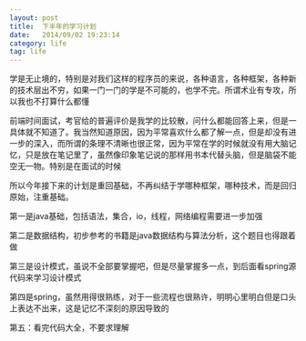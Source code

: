 ```yaml
---
layout: post
title:  下半年的学习计划
date:   2014/09/02 19:23:14 
category: life
tag: life
---
```


学是无止境的，特别是对我们这样的程序员的来说，各种语言，各种框架，各种新的技术层出不穷，如果一门一门的学是不可能的，也学不完。所谓术业有专攻，所以我也不打算什么都懂

前端时间面试，考官给的普遍评价是我学的比较散，问什么都能回答上来，但是一具体就不知道了。我当然知道原因，因为平常喜欢什么都了解一点，但是却没有进一步的深入，而所谓的条理不清晰也很正常，因为平常在学的时候就没有用大脑记忆，只是放在笔记里了，虽然像印象笔记说的那样用书本代替头脑，但是脑袋不能空无一物。特别是在面试的时候

所以今年接下来的计划是重回基础，不再纠结于学哪种框架，哪种技术，而是回归原始，注重基础。

第一是java基础，包括语法，集合，io，线程，网络编程需要进一步加强

第二是数据结构，初步参考的书籍是java数据结构与算法分析，这个题目也得跟着做

第三是设计模式，虽说不全部要掌握吧，但是尽量掌握多一点，到后面看spring源代码来学习设计模式

第四是spring，虽然用得很熟练，对于一些流程也很熟许，明明心里明白但是口头上表达不出来，这是记忆不深刻的原因导致的

第五：看完代码大全，不要求理解


